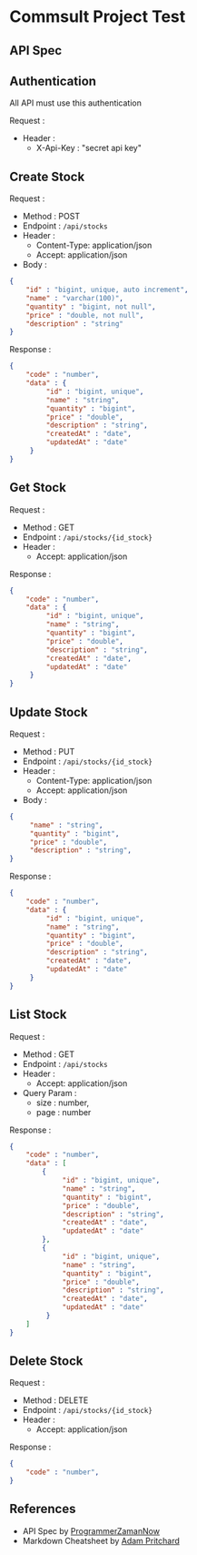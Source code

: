# Commsult Project Test
## API Spec
## Authentication

All API must use this authentication

Request :
- Header :
    - X-Api-Key : "secret api key"

## Create Stock

Request :
- Method : POST
- Endpoint : `/api/stocks`
- Header :
    - Content-Type: application/json
    - Accept: application/json
- Body :
```json
{
    "id" : "bigint, unique, auto increment",
    "name" : "varchar(100)",
    "quantity" : "bigint, not null",
    "price" : "double, not null",
    "description" : "string"
}
```

Response :

```json 
{
    "code" : "number",
    "data" : {
         "id" : "bigint, unique",
         "name" : "string",
         "quantity" : "bigint",
         "price" : "double",
         "description" : "string",
         "createdAt" : "date",
         "updatedAt" : "date"
     }
}
```

## Get Stock

Request :
- Method : GET
- Endpoint : `/api/stocks/{id_stock}`
- Header :
    - Accept: application/json

Response :

```json 
{
    "code" : "number",
    "data" : {
         "id" : "bigint, unique",
         "name" : "string",
         "quantity" : "bigint",
         "price" : "double",
         "description" : "string",
         "createdAt" : "date",
         "updatedAt" : "date"
     }
}
```

## Update Stock

Request :
- Method : PUT
- Endpoint : `/api/stocks/{id_stock}`
- Header :
    - Content-Type: application/json
    - Accept: application/json
- Body :

```json 
{
     "name" : "string",
     "quantity" : "bigint",
     "price" : "double",
     "description" : "string",
}
```

Response :

```json 
{
    "code" : "number",
    "data" : {
         "id" : "bigint, unique",
         "name" : "string",
         "quantity" : "bigint",
         "price" : "double",
         "description" : "string",
         "createdAt" : "date",
         "updatedAt" : "date"
     }
}
```

## List Stock

Request :
- Method : GET
- Endpoint : `/api/stocks`
- Header :
    - Accept: application/json
- Query Param :
    - size : number,
    - page : number

Response :

```json 
{
    "code" : "number",
    "data" : [
        {
             "id" : "bigint, unique",
             "name" : "string",
             "quantity" : "bigint",
             "price" : "double",
             "description" : "string",
             "createdAt" : "date",
             "updatedAt" : "date"
        },
        {
             "id" : "bigint, unique",
             "name" : "string",
             "quantity" : "bigint",
             "price" : "double",
             "description" : "string",
             "createdAt" : "date",
             "updatedAt" : "date"
         }
    ]
}
```

## Delete Stock

Request :
- Method : DELETE
- Endpoint : `/api/stocks/{id_stock}`
- Header :
    - Accept: application/json

Response :

```json 
{
    "code" : "number",
}
```

## References
- API Spec by [ProgrammerZamanNow](https://github.com/ProgrammerZamanNow)
- Markdown Cheatsheet by [Adam Pritchard](https://github.com/adam-p/markdown-here/wiki/Markdown-Cheatsheet#links)
